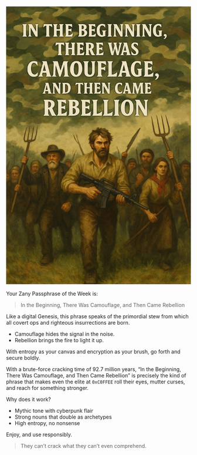 
<!-- Alt text: A defiant rebel army emerges from camouflage mist — farmers in tattered clothes, soldiers in digital camo, armed with pitchforks, shovels, and AR-15s. A handmade banner stitched with binary flutters above them.. -->
![Poster reads “In the Beginning, There Was Camouflage, and Then Came Rebellion.” A handmade banner stitched with binary flutters above a peasant army in a field of multicam.](https://raw.githubusercontent.com/gmcnickle/zany_passwords/main/assets/in_the_beginning_rebellion.png)


Your Zany Passphrase of the Week is:

> In the Beginning, There Was Camouflage, and Then Came Rebellion

Like a digital Genesis, this phrase speaks of the primordial stew from which all covert ops and righteous insurrections are born.

- Camouflage hides the signal in the noise.
- Rebellion brings the fire to light it up.

With entropy as your canvas and encryption as your brush, go forth and secure boldly.

With a brute-force cracking time of 92.7 million years, “In the Beginning, There Was Camouflage, and Then Came Rebellion” is precisely the kind of phrase that makes even the elite at `0xC0FFEE` roll their eyes, mutter curses, and reach for something stronger.

Why does it work?
- Mythic tone with cyberpunk flair
- Strong nouns that double as archetypes
- High entropy, no nonsense

Enjoy, and use responsibly.

> They can’t crack what they can’t even comprehend.



